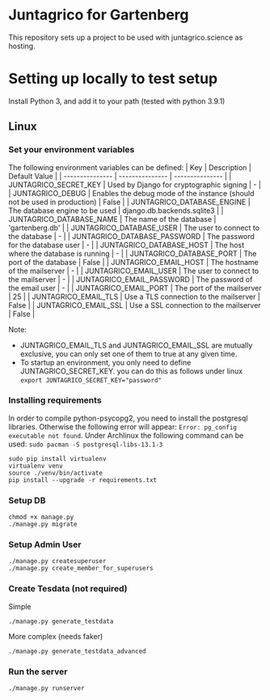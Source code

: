 Juntagrico for Gartenberg
===========

This repository sets up a project to be used with juntagrico.science as hosting.

# Setting up locally to test setup

Install Python 3, and add it to your path (tested with python 3.9.1)

## Linux

### Set your environment variables

The following environment variables can be defined:
| Key | Description | Default Value |
| --------------- | --------------- | --------------- |
| JUNTAGRICO_SECRET_KEY | Used by Django for cryptographic signing | - |
| JUNTAGRICO_DEBUG | Enables the debug mode of the instance (should not be used in production) | False |
| JUNTAGRICO_DATABASE_ENGINE | The database engine to be used | django.db.backends.sqlite3 |
| JUNTAGRICO_DATABASE_NAME | The name of the database | 'gartenberg.db' |
| JUNTAGRICO_DATABASE_USER | The user to connect to the database | - |
| JUNTAGRICO_DATABASE_PASSWORD | The password for the database user | - |
| JUNTAGRICO_DATABASE_HOST | The host where the database is running | - |
| JUNTAGRICO_DATABASE_PORT | The port of the database | False |
| JUNTAGRICO_EMAIL_HOST | The hostname of the mailserver | - |
| JUNTAGRICO_EMAIL_USER | The user to connect to the mailserver | - |
| JUNTAGRICO_EMAIL_PASSWORD | The password of the email user | - |
| JUNTAGRICO_EMAIL_PORT | The port of the mailserver | 25 |
| JUNTAGRICO_EMAIL_TLS | Use a TLS connection to the mailserver | False |
| JUNTAGRICO_EMAIL_SSL | Use a SSL connection to the mailserver | False |

Note: 
 * JUNTAGRICO_EMAIL_TLS and JUNTAGRICO_EMAIL_SSL are mutually exclusive, you can only set one of them to true at any given time.
 * To startup an environment, you only need to define JUNTAGRICO_SECRET_KEY. you can do this as follows under linux `export JUNTAGRICO_SECRET_KEY="password"`

### Installing requirements

In order to compile python-psycopg2, you need to install the postgresql libraries. Otherwise the following error will appear: `Error: pg_config executable not found`. Under Archlinux the following command can be used: `sudo pacman -S postgresql-libs-13.1-3`

    sudo pip install virtualenv
    virtualenv venv
    source ./venv/bin/activate
    pip install --upgrade -r requirements.txt

### Setup DB

    chmod +x manage.py
    ./manage.py migrate
    
### Setup Admin User

    ./manage.py createsuperuser
    ./manage.py create_member_for_superusers
    
### Create Tesdata (not required)

Simple

    ./manage.py generate_testdata

More complex (needs faker)

    ./manage.py generate_testdata_advanced
    
### Run the server

    ./manage.py runserver
